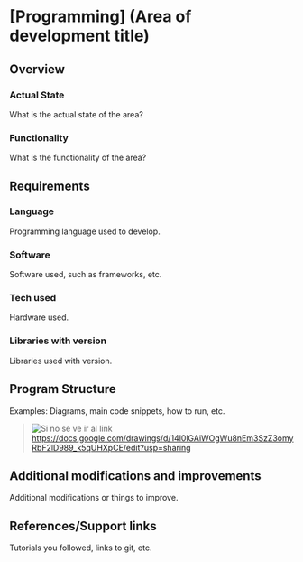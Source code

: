 # [Programming] (Area of development title)
## Overview
### Actual State
What is the actual state of the area?
### Functionality
What is the functionality of the area?
## Requirements
### Language
Programming language used to develop.
### Software
Software used, such as frameworks, etc.
### Tech used
Hardware used.
### Libraries with version
Libraries used with version.
## Program Structure
Examples: Diagrams, main code snippets, how to run, etc.
> ![Si no se ve ir al link](https://drive.google.com/uc?id=1vq0oMBq2MWCH23EIM4ZcqgRqoRiQq8m8)
https://docs.google.com/drawings/d/14l0lGAiWOgWu8nEm3SzZ3omyRbF2lD989_k5qUHXpCE/edit?usp=sharing
## Additional modifications and improvements
Additional modifications or things to improve.
## References/Support links
Tutorials you followed, links to git, etc.

